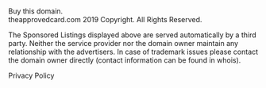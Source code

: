    
Buy this domain.  
theapprovedcard.com 2019 Copyright. All Rights Reserved.  
  
The Sponsored Listings displayed above are served automatically by a third party. Neither the service provider nor the domain owner maintain any relationship with the advertisers. In case of trademark issues please contact the domain owner directly (contact information can be found in whois).  
  
Privacy Policy
